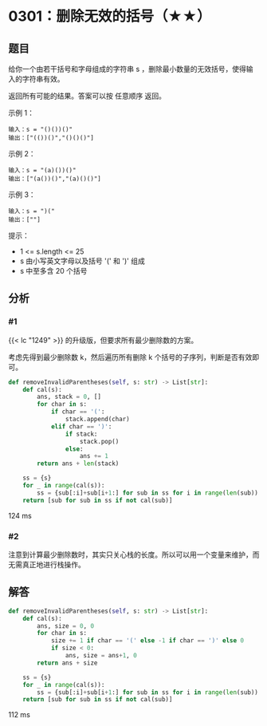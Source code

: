 # 0301：删除无效的括号（★★）


## 题目

给你一个由若干括号和字母组成的字符串 s ，删除最小数量的无效括号，使得输入的字符串有效。

返回所有可能的结果。答案可以按 任意顺序 返回。



示例 1：
    
    输入：s = "()())()"
    输出：["(())()","()()()"]

示例 2：
    
    输入：s = "(a)())()"
    输出：["(a())()","(a)()()"]

示例 3：
    
    输入：s = ")("
    输出：[""]
 
 提示：
- 1 <= s.length <= 25
- s 由小写英文字母以及括号 '(' 和 ')' 组成
- s 中至多含 20 个括号

## 分析

### #1

{{< lc "1249" >}} 的升级版，但要求所有最少删除数的方案。

考虑先得到最少删除数 k，然后遍历所有删除 k 个括号的子序列，判断是否有效即可。

```python
def removeInvalidParentheses(self, s: str) -> List[str]:
    def cal(s):
        ans, stack = 0, []
        for char in s:
            if char == '(':
                stack.append(char)
            elif char == ')':
                if stack:
                    stack.pop()
                else:
                    ans += 1
        return ans + len(stack)

    ss = {s}
    for _ in range(cal(s)):
        ss = {sub[:i]+sub[i+1:] for sub in ss for i in range(len(sub)) if sub[i] in '()'}
    return [sub for sub in ss if not cal(sub)]
```
124 ms

### #2

注意到计算最少删除数时，其实只关心栈的长度。所以可以用一个变量来维护，而无需真正地进行栈操作。

## 解答

```python
def removeInvalidParentheses(self, s: str) -> List[str]:
    def cal(s):
        ans, size = 0, 0
        for char in s:
            size += 1 if char == '(' else -1 if char == ')' else 0
            if size < 0:
                ans, size = ans+1, 0
        return ans + size

    ss = {s}
    for _ in range(cal(s)):
        ss = {sub[:i]+sub[i+1:] for sub in ss for i in range(len(sub)) if sub[i] in '()'}
    return [sub for sub in ss if not cal(sub)]
```
112 ms


